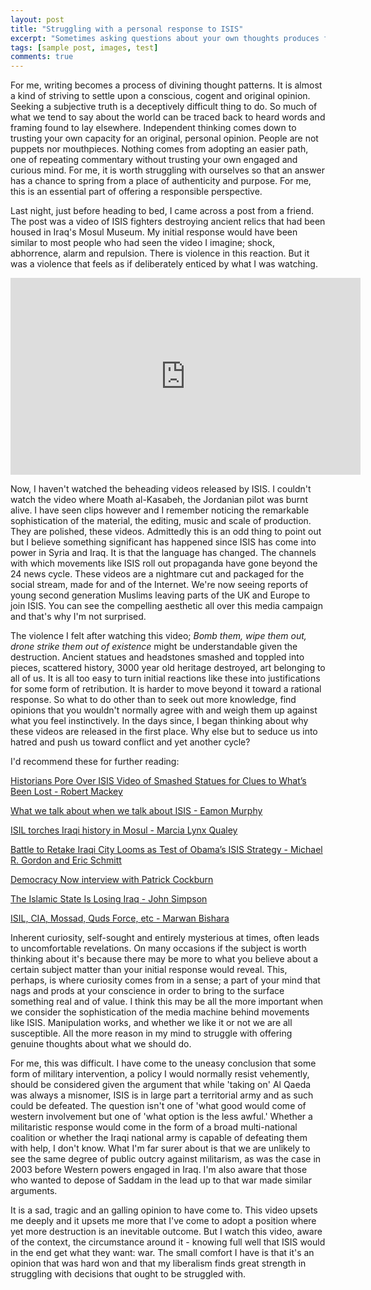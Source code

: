 ```yaml
---
layout: post
title: "Struggling with a personal response to ISIS"
excerpt: "Sometimes asking questions about your own thoughts produces far more questions than answers"
tags: [sample post, images, test]
comments: true
---
```


For me, writing becomes a process of divining thought patterns. It is almost a kind of striving to settle upon a conscious, cogent and original opinion. Seeking a subjective truth is a deceptively difficult thing to do. So much of what we tend to say about the world can be traced back to heard words and framing found to lay elsewhere. Independent thinking comes down to trusting your own capacity for an original, personal opinion. People are not puppets nor mouthpieces. Nothing comes from adopting an easier path, one of repeating commentary without trusting your own engaged and curious mind. For me, it is worth struggling with ourselves so that an answer has a chance to spring from a place of authenticity and purpose. For me, this is an essential part of offering a responsible perspective.

Last night, just before heading to bed, I came across a post from a friend. The post was a video of ISIS fighters destroying ancient relics that had been housed in Iraq's Mosul Museum. My initial response would have been similar to most people who had seen the video I imagine; shock, abhorrence, alarm and repulsion. There is violence in this reaction. But it was a violence that feels as if deliberately enticed by what I was watching.

<iframe src="https://embed.theguardian.com/embed/video/world/video/2015/feb/26/islamic-state-militants-destroy-ancient-iraqi-artefacts-mosul-video" width="560" height="315" frameborder="0" allowfullscreen></iframe>
<br>

Now, I haven't watched the beheading videos released by ISIS. I couldn't watch the video where Moath al-Kasabeh, the Jordanian pilot was burnt alive. I have seen clips however and I remember noticing the remarkable sophistication of the material, the editing, music and scale of production. They are polished, these videos. Admittedly this is an odd thing to point out but I believe something significant has happened since ISIS has come into power in Syria and Iraq. It is that the language has changed. The channels with which movements like ISIS roll out propaganda have gone beyond the 24 news cycle. These videos are a nightmare cut and packaged for the social stream, made for and of the Internet. We're now seeing reports of young second generation Muslims leaving parts of the UK and Europe to join ISIS. You can see the compelling aesthetic all over this media campaign and that's why I'm not surprised. 

The violence I felt after watching this video; *Bomb them, wipe them out, drone strike them out of existence* might be understandable given the destruction. Ancient statues and headstones smashed and toppled into pieces, scattered history, 3000 year old heritage destroyed, art belonging to all of us. It is all too easy to turn initial reactions like these into justifications for some form of retribution. It is harder to move beyond it toward a rational response. So what to do other than to seek out more knowledge, find opinions that you wouldn't normally agree with and weigh them up against what you feel instinctively. In the days since, I began thinking about why these videos are released in the first place. Why else but to seduce us into hatred and push us toward conflict and yet another cycle? 

I'd recommend these for further reading: 

<a href="http://www.nytimes.com/2015/02/27/world/middleeast/historians-pore-over-isis-video-of-smashed-statues-for-clues-to-whats-been-lost.html">Historians Pore Over ISIS Video of Smashed Statues for Clues to What’s Been Lost - Robert Mackey</a>

<a href="https://mondoweiss.net/2015/02/about-when-isis">What we talk about when we talk about ISIS - Eamon Murphy</a>

<a href="http://www.aljazeera.com/indepth/opinion/2015/02/sacrificial-books-mosul-150227060556341.html">ISIL torches Iraqi history in Mosul - Marcia Lynx Qualey</a>

<a href="http://www.nytimes.com/2015/02/22/world/battle-to-retake-iraqi-city-looms-as-test-of-obamas-isis-strategy.html?_r=1">Battle to Retake Iraqi City Looms as Test of Obama’s ISIS Strategy - Michael R. Gordon and Eric Schmitt</a>

<a href="http://www.democracynow.org/2015/2/26/who_is_bankrolling_the_islamic_state">Democracy Now interview with Patrick Cockburn</a>

<a href="http://www.nytimes.com/2015/02/22/world/battle-to-retake-iraqi-city-looms-as-test-of-obamas-isis-strategy.html?_r=1">The Islamic State Is Losing Iraq - John Simpson</a>

<a href="http://www.aljazeera.com/indepth/opinion/2015/02/daesh-cia-mossad-quds-force-150226052024592.html">ISIL, CIA, Mossad, Quds Force, etc - Marwan Bishara</a>


Inherent curiosity, self-sought and entirely mysterious at times, often leads to uncomfortable revelations. On many occasions if the subject is worth thinking about it's because there may be more to what you believe about a certain subject matter than your initial response would reveal. This, perhaps, is where curiosity comes from in a sense; a part of your mind that nags and prods at your conscience in order to bring to the surface something real and of value. I think this may be all the more important when we consider the sophistication of the media machine behind movements like ISIS. Manipulation works, and whether we like it or not we are all susceptible. All the more reason in my mind to struggle with offering genuine thoughts about what we should do.

For me, this was difficult. I have come to the uneasy conclusion that some form of military intervention, a policy I would normally resist vehemently, should be considered given the argument that while 'taking on' Al Qaeda was always a misnomer, ISIS is in large part a territorial army and as such could be defeated. The question isn't one of 'what good would come of western involvement but one of 'what option is the less awful.' Whether a militaristic response would come in the form of a broad multi-national coalition or whether the Iraqi national army is capable of defeating them with help, I don't know. What I'm far surer about is that we are unlikely to see the same degree of public outcry against militarism, as was the case in 2003 before Western powers engaged in Iraq. I'm also aware that those who wanted to depose of Saddam in the lead up to that war made similar arguments. 

It is a sad, tragic and an galling opinion to have come to. This video upsets me deeply and it upsets me more that I've come to adopt a position where yet more destruction is an inevitable outcome. But I watch this video, aware of the context, the circumstance around it - knowing full well that ISIS would in the end get what they want: war. The small comfort I have is that it's an opinion that was hard won and that my liberalism finds great strength in struggling with decisions that ought to be struggled with.

